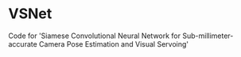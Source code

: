 # VSNet
Code for 'Siamese Convolutional Neural Network for Sub-millimeter-accurate Camera Pose Estimation and Visual Servoing'
